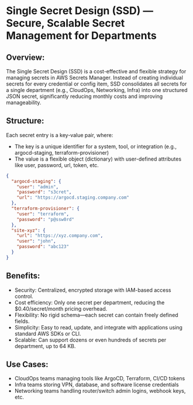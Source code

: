 # Single Secret Design (SSD) — Secure, Scalable Secret Management for Departments

## Overview:
The Single Secret Design (SSD) is a cost-effective and flexible strategy for managing secrets in AWS Secrets Manager. Instead of creating individual secrets for every credential or config item, SSD consolidates all secrets for a single department (e.g., CloudOps, Networking, Infra) into one structured JSON secret, significantly reducing monthly costs and improving manageability.

## Structure:
Each secret entry is a key-value pair, where:
- The key is a unique identifier for a system, tool, or integration (e.g., argocd-staging, terraform-provisioner)
- The value is a flexible object (dictionary) with user-defined attributes like user, password, url, token, etc.

```json
{
  "argocd-staging": {
    "user": "admin",
    "password": "s3cret",
    "url": "https://argocd.staging.company.com"
  },
  "terraform-provisioner": {
    "user": "terraform",
    "password": "p@ssw0rd"
  },
  "site-xyz": {
    "url": "https://xyz.company.com",
    "user": "john",
    "password": "abc123"
  }
}
```

## Benefits:
- Security: Centralized, encrypted storage with IAM-based access control.
- Cost efficiency: Only one secret per department, reducing the $0.40/secret/month pricing overhead.
- Flexibility: No rigid schema—each secret can contain freely defined fields.
- Simplicity: Easy to read, update, and integrate with applications using standard AWS SDKs or CLI.
- Scalable: Can support dozens or even hundreds of secrets per department, up to 64 KB.

## Use Cases:
- CloudOps teams managing tools like ArgoCD, Terraform, CI/CD tokens
- Infra teams storing VPN, database, and software license credentials
- Networking teams handling router/switch admin logins, webhook keys, etc.
